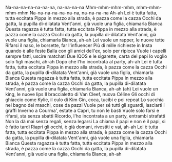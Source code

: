 Na-na-na-na-na-na-na, na-na-na-na
Mhm-mhm-mhm-mhm, mhm-mhm-mhm-mhm
Na-na-na-na-na-na-na, na-na-na-na
Ah-ah
Lei è tutta fatta, tutta eccitata
Pippa in mezzo alla strada, è pazza come la cazza
Occhi da gatta, la pupilla di-dilatata
Vent'anni, già vuole una figlia, chiamarla Bianca
Questa ragazza è tutta fatta, tutta eccitata
Pippa in mezzo alla strada, è pazza come la cazza
Occhi da gatta, la pupilla di-dilatata
Vent'anni, già vuole una figlia, chiamarla Bianca, ah-ah
Lei vuole un rapper, le nuove tette
Rifarsi il naso, le borsette, far l'influencer
Più di mille richieste in Insta quando è alle feste
Balla con gli amici dell'ex, solo per ripicca
Vuole i capelli sempre fatti, uscire matchati
Due IQOS e le sigarette, carta del papi
Io voglio solo figli maschi, ah-ah
Dopo che l'ho incontrata al party, ah-ah
Lei è tutta fatta, tutta eccitata
Pippa in mezzo alla strada, è pazza come la cazza
Occhi da gatta, la pupilla di-dilatata
Vent'anni, già vuole una figlia, chiamarla Bianca
Questa ragazza è tutta fatta, tutta eccitata
Pippa in mezzo alla strada, è pazza come la cazza
Occhi da gatta, la pupilla di-dilatata
Vent'anni, già vuole una figlia, chiamarla Bianca, ah-ah (ah)
Lei vuole un king, le nuove lips
Il braccialetto di Van Cleef, nuova Céline
Gli occhi di ghiaccio come Kylie, il culo di Kim
Gin, coca, tucibi e poi repeat
Lo succhia nel bagno dei maschi, cose da pazzi
Vuole per sé tutti gli sguardi, lasciarti i graffi
Inverno a Courma', estate a Capri, tu non le basti
Vuole solo farsi e rifarsi, sta senza sbatti
Ricordo, l'ho incontrata a un party, entrambi strafatti
Non la dà mai senza regali, senza legarsi
La chiama il papi e non è il papi, si è fatto tardi
Riapri gli occhi, è già domani, rivestiti e vai, ah-ah
Lei è tutta fatta, tutta eccitata
Pippa in mezzo alla strada, è pazza come la cazza
Occhi da gatta, la pupilla di-dilatata
Vent'anni, già vuole una figlia, chiamarla Bianca
Questa ragazza è tutta fatta, tutta eccitata
Pippa in mezzo alla strada, è pazza come la cazza
Occhi da gatta, la pupilla di-dilatata
Vent'anni, già vuole una figlia, chiamarla Bianca, ah-ah

